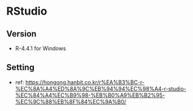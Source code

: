 # RStudio

## Version
 - R-4.4.1 for Windows

## Setting
 - ref: https://hongong.hanbit.co.kr/r%EA%B3%BC-r-%EC%8A%A4%ED%8A%9C%EB%94%94%EC%98%A4-r-studio-%EC%84%A4%EC%B9%98-%EB%B0%A9%EB%B2%95-%EC%9C%88%EB%8F%84%EC%9A%B0/
